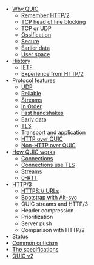 * [Why QUIC](why-quic.md)
    * [Remember HTTP/2](why-h2.md)
    * [TCP head of line blocking](why-tcphol.md)
    * [TCP or UDP](why-tcpudp.md)
    * [Ossification](why-ossification.md)
    * [Secure](why-secure.md)
    * [Earlier data](why-earlierdata.md)
    * [User space](why-userspace.md)
* [History](history.md)
    * [IETF](history-ietf.md)
    * [Experience from HTTP/2](history-h2.md)
* [Protocol features](the-protocol.md)
    * [UDP](feature-udp.md)
    * [Reliable](feature-reliable.md)
    * [Streams](feature-streams.md)
    * [In Order](feature-inorder.md)
    * [Fast handshakes](feature-handshakes.md)
    * [Early data](feature-earlydata.md)
    * [TLS](feature-tls.md)
    * [Transport and application](feature-trans-app.md)
    * [HTTP over QUIC](feature-http.md)
    * [Non-HTTP over QUIC](feature-nonhttp.md)
* [How QUIC works](quic.md)
    * [Connections](quic-connections.md)
    * [Connections use TLS](quic-tls.md)
    * [Streams](quic-streams.md)
    * [0-RTT](quic-0rtt.md)
* [HTTP/3](h3.md)
    * [HTTPS:// URLs](h3-https.md)
    * [Bootstrap with Alt-svc](h3-altsvc.md)
    * QUIC streams and HTTP/3
    * Header compression
    * Prioritization
    * Server push
    * Comparison with HTTP/2
* [Status](status.md)
* [Common criticism](criticism.md)
* [The specifications](specs.md)
* [QUIC v2](quic-v2.md)
